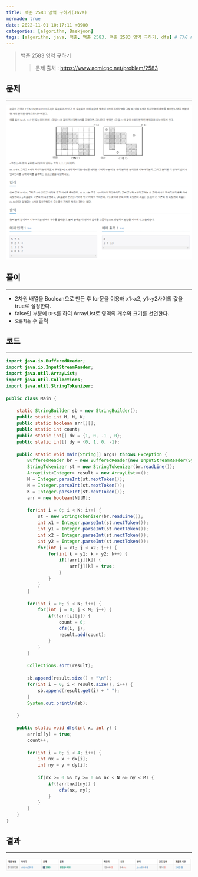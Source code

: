 ```yaml
---
title: 백준 2583 영역 구하기(Java)
mermade: true
date: 2022-11-01 10:17:11 +0900
categories: [algorithm, Baekjoon]
tags: [algorithm, java, 백준, 백준 2583, 백준 2583 영역 구하기, dfs] # TAG names should always be lowercase
---
```

>백준 2583 영역 구하기
>> 문제 출처 : <https://www.acmicpc.net/problem/2583>


## 문제
---
![백준](/assets/img/BOJ/2583.PNG)

## 풀이
---
- 2차원 배열을 Boolean으로 만든 후 for문을 이용해 x1~x2, y1~y2사이의 값을 true로 설정한다.
- false인 부분에 ```DFS```를 하여 ArrayList로 영역의 개수와 크기를 선언한다.
- ```오름차순``` 후 출력

## 코드
---
```java
import java.io.BufferedReader;
import java.io.InputStreamReader;
import java.util.ArrayList;
import java.util.Collections;
import java.util.StringTokenizer;

public class Main {
	
	static StringBuilder sb = new StringBuilder();
	public static int M, N, K;
	public static boolean arr[][];
	public static int count;
	public static int[] dx = {1, 0, -1 , 0};
	public static int[] dy = {0, 1, 0, -1};
	
	public static void main(String[] args) throws Exception {
		BufferedReader br = new BufferedReader(new InputStreamReader(System.in));
		StringTokenizer st = new StringTokenizer(br.readLine());
		ArrayList<Integer> result = new ArrayList<>();
		M = Integer.parseInt(st.nextToken());
		N = Integer.parseInt(st.nextToken());
		K = Integer.parseInt(st.nextToken());
		arr = new boolean[N][M];
		
		for(int i = 0; i < K; i++) {
			st = new StringTokenizer(br.readLine());
			int x1 = Integer.parseInt(st.nextToken());
			int y1 = Integer.parseInt(st.nextToken());
			int x2 = Integer.parseInt(st.nextToken());
			int y2 = Integer.parseInt(st.nextToken());
			for(int j = x1; j < x2; j++) {
				for(int k = y1; k < y2; k++) {
					if(!arr[j][k]) {						
						arr[j][k] = true;					
					}
				}
			}
		}
		
		for(int i = 0; i < N; i++) {
			for(int j = 0; j < M; j++) {
				if(!arr[i][j]) {
					count = 0;
					dfs(i, j);	
					result.add(count);
				}						
			}
		}
		
		Collections.sort(result);
		
		sb.append(result.size() + "\n");
		for(int i = 0; i < result.size(); i++) {
			sb.append(result.get(i) + " ");
		}
		System.out.println(sb);
		
	}

	public static void dfs(int x, int y) {
		arr[x][y] = true;
		count++;
		
		for(int i = 0; i < 4; i++) {
			int nx = x + dx[i];
			int ny = y + dy[i];
			
			if(nx >= 0 && ny >= 0 && nx < N && ny < M) {
				if(!arr[nx][ny]) {
					dfs(nx, ny);	
				}			
			}
		}
	}
}

```

## 결과
---
![백준](/assets/img/BOJ/2583_result.PNG)